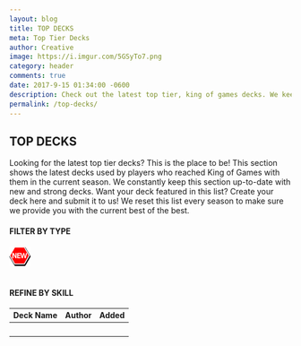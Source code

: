 ```yaml
---
layout: blog
title: TOP DECKS
meta: Top Tier Decks
author: Creative
image: https://i.imgur.com/5GSyTo7.png
category: header
comments: true
date: 2017-9-15 01:34:00 -0600
description: Check out the latest top tier, king of games decks. We keep this list up-to-date to provide you with current season's strongest and best decks.
permalink: /top-decks/  
---
```


<div class="section">
    <h2>TOP DECKS</h2>
    <p>Looking for the latest top tier decks? This is the place to be! This section shows the latest decks used by players who reached King of Games with them in the current season. We constantly keep this section up-to-date with new and strong decks. Want your deck featured in this list? Create your deck here and submit it to us! We reset this list every season to make sure we provide you with the current best of the best.</p>
</div>

<div class="section">
    <h4>FILTER BY TYPE</h4>
    <div class="decktype-filter row" data-bind="foreach: deckTypes">
        <div class="btn-wrapper col-sm-6 col-md-4 col-lg-3">
            <img class="decktype-new" data-bind="css: { hidden: $root.deckTypeHasNewDecks($data) == false }" src="/img/new.png" />
            <div class="btn-decktype" data-bind="css: { active: $root.activeDeckType() === $rawData }, click: $root.filterByType">
                <img  class="decktype-card" data-bind="attr: { src: 'https://yugiohprices.com/api/card_image/' + card }" />
                <span class="decktype-display" data-bind="text: display"></span>
                <span class="decktype-count" data-bind="text: count"></span>
            </div>
        </div>
    </div>
</div>

<div class="section" id="SkillSelection" data-bind="css: { hidden: $root.filteredSkills().length == 0}">
    <h4>REFINE BY SKILL</h4>
    <div class="skill-filter row" data-bind="foreach: filteredSkills">
        <div class="btn-wrapper col-sm-4 col-md-3 col-lg-2">
            <span class="decktype-display" data-bind="text: $rawData, css: { active: $root.activeSkill() === $rawData }, click: $root.filterByTypeAndSkill"></span>
        </div>
    </div>
</div>

<div class="section">
    <table class="table" id="TopDeckTable">
        <thead>
            <tr>
                <th>Deck Name</th>
                <th>Author</th>
                <th>Added</th>
            </tr>
        </thead>
        <tbody data-bind="foreach: filteredDecks">
            <tr>
                <th>
                    <div class="row">
                        <div class="col-lg-1">
                            <div class="thumbnail">
                                <img data-bind="attr: { src: 'https://yugiohprices.com/api/card_image/' + front }" class="portrait" />  
                            </div>
                        </div>
                        <div class="col-lg-11">
                            <a data-bind="text: name, attr: { href: '/top-decks' + url, title: name }"></a>    
                        </div>
                    </div>
                </th>
                <th data-bind="text: author"></th>
                <th data-bind="text: created"></th>
            </tr>
        </tbody>
    </table>
</div>